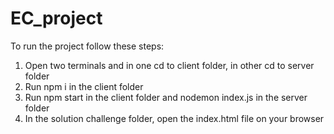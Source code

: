 # EC_project
To run the project follow these steps:
1. Open two terminals and in one cd to client folder, in other cd to server folder
2. Run npm i in the client folder 
3. Run npm start in the client folder and nodemon index.js in the server folder
4. In the solution challenge folder, open the index.html file on your browser
